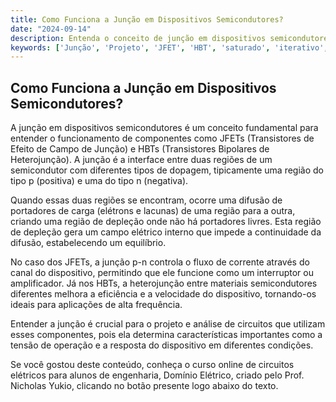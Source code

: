 ```yaml
---
title: Como Funciona a Junção em Dispositivos Semicondutores?
date: "2024-09-14"
description: Entenda o conceito de junção em dispositivos semicondutores e sua importância no funcionamento de componentes como JFETs e HBTs.
keywords: ['Junção', 'Projeto', 'JFET', 'HBT', 'saturado', 'iterativo', 'Resolvido']
---
```


## Como Funciona a Junção em Dispositivos Semicondutores?

A junção em dispositivos semicondutores é um conceito fundamental para entender o funcionamento de componentes como JFETs (Transistores de Efeito de Campo de Junção) e HBTs (Transistores Bipolares de Heterojunção). A junção é a interface entre duas regiões de um semicondutor com diferentes tipos de dopagem, tipicamente uma região do tipo p (positiva) e uma do tipo n (negativa).

Quando essas duas regiões se encontram, ocorre uma difusão de portadores de carga (elétrons e lacunas) de uma região para a outra, criando uma região de depleção onde não há portadores livres. Esta região de depleção gera um campo elétrico interno que impede a continuidade da difusão, estabelecendo um equilíbrio.

No caso dos JFETs, a junção p-n controla o fluxo de corrente através do canal do dispositivo, permitindo que ele funcione como um interruptor ou amplificador. Já nos HBTs, a heterojunção entre materiais semicondutores diferentes melhora a eficiência e a velocidade do dispositivo, tornando-os ideais para aplicações de alta frequência.

Entender a junção é crucial para o projeto e análise de circuitos que utilizam esses componentes, pois ela determina características importantes como a tensão de operação e a resposta do dispositivo em diferentes condições.

Se você gostou deste conteúdo, conheça o curso online de circuitos elétricos para alunos de engenharia, Domínio Elétrico, criado pelo Prof. Nicholas Yukio, clicando no botão presente logo abaixo do texto.